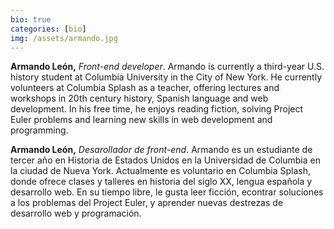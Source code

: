 ```yaml
---
bio: true
categories: [bio]
img: /assets/armando.jpg
---
```

**Armando León,** *Front-end developer*. Armando is currently a third-year U.S. history student at Columbia University in the City of New York. He currently volunteers at Columbia Splash as a teacher, offering lectures and workshops in 20th century history, Spanish language and web development. In his free time, he enjoys reading fiction, solving Project Euler problems and learning new skills in web development and programming.

**Armando León,** *Desarollador de front-end*. Armando es un estudiante de tercer año en Historia de Estados Unidos en la Universidad de Columbia en la ciudad de Nueva York. Actualmente es voluntario en Columbia Splash, donde ofrece clases y talleres en historia del siglo XX, lengua española y desarrollo web. En su tiempo libre, le gusta leer ficción, econtrar soluciones a los problemas del Project Euler, y aprender nuevas destrezas de desarrollo web y programación. 

